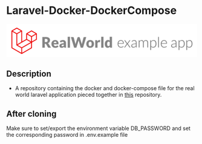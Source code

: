 # Laravel-Docker-DockerCompose
![laravel application Image](./laravel.png)

## Description
* A repository containing the docker and docker-compose file for the real world laravel application pieced together in [this](https://github.com/f1amy/laravel-realworld-example-app) repository. 
## After cloning
Make sure to set/export the environment variable DB_PASSWORD and set the corresponding password in .env.example file
